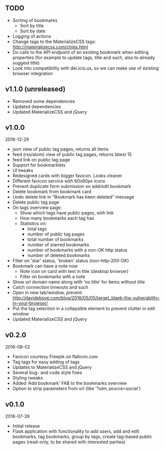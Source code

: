 ## TODO

- Sorting of bookmarks
  - Sort by title
  - Sort by date
- Logging of actions
- Change tags to the MaterializeCSS tags: http://materializecss.com/chips.html
- Do calls to the API endpoint of an existing bookmark when editing properties
  (for example to update tags, title and such, also to already suggest title)
- Look into compatibility with del.icio.us, so we can make use of existing browser integration


## v1.1.0 (unreleased)

- Removed some dependencies
- Updated dependencies
- Updated MaterializeCSS and jQuery


## v1.0.0

2016-12-29

- json view of public tag pages, returns all items
- feed (rss/atom) view of public tag pages, returns latest 15
- feed link on public tag page
- Support for bookmarklets
- UI tweaks
- Redesigned cards with bigger favicon. Looks cleaner
- Different favicon service with 60x60px icons
- Prevent duplicate form submission on add/edit bookmark
- Delete bookmark from bookmark card
- Undo delete link in "Bookmark has been deleted" message
- Delete public tag page
- On tags overview page:
  - Show which tags have public pages, with link
  - How many bookmarks each tag has
  - Statistics on:
    - total tags
    - number of public tag pages
    - total number of bookmarks
    - number of starred bookmarks
    - number of bookmarks with a non-OK http status
    - number of deleted bookmarks
- Filter on 'star' status, 'broken' status (non-http-200-OK)
- Bookmark can have a note now
  - Note icon on card with text in title (desktop browser)
  - Filter on bookmarks with a note
- Show url domain name along with 'no title' for items without title
- Catch connection timeouts and such
- Open in new tab/window, prevent
  http://davidebove.com/blog/2016/05/05/target_blank-the-vulnerability-in-your-browser/
- Put the tag selection in a collapsible element to prevent clutter in edit window
- Updated MaterializeCSS and jQuery


## v0.2.0

2016-08-02

- Favicon courtesy Freepik on flaticon.com
- Tag tags for easy adding of tags
- Updates to MaterializeCSS and jQuery
- Several bug- and code style fixes
- Styling tweaks
- Added 'Add bookmark' FAB to the bookmarks overview
- Option to strip parameters from url (like '?utm_source=social')


## v0.1.0

2016-07-26

- Initial release
- Flask application with functionality to add users, add and edit bookmarks,
  tag bookmarks, group by tags, create tag-based public pages (read-only, to be shared
  with interested parties)
